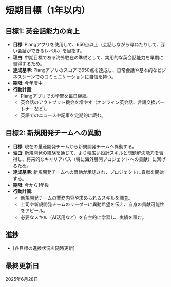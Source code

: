 # 短期目標（1年以内）

## 目標1: 英会話能力の向上
- **目標**: Plangアプリを使用して、650点以上（会話しながら尋ねたりして、深い会話ができるレベル）を目指す。
- **理由**: 中期目標である海外駐在の準備として、実用的な英会話能力を早期に習得するため。
- **達成基準**: Plangアプリのスコアで650点を達成し、日常会話や基本的なビジネスシーンでのコミュニケーションに自信を持つ。
- **期限**: 今年度中
- **行動計画**:
    - Plangアプリでの学習を毎日継続。
    - 英会話のアウトプット機会を増やす（オンライン英会話、言語交換パートナーなど）。
    - 英語でのニュースや記事を定期的に読む。

## 目標2: 新規開発チームへの異動
- **目標**: 現在の量産開発チームから新規開発チームへ異動する。
- **理由**: 新規開発の経験を通じて、より幅広い設計スキルと問題解決能力を習得し、将来的なキャリアパス（特に海外展開プロジェクトへの貢献）に繋げるため。
- **達成基準**: 新規開発チームへの異動が承認され、プロジェクトに貢献を開始する。
- **期限**: 今から1年後
- **行動計画**:
    - 新規開発チームの業務内容や求められるスキルを調査。
    - 上司や新規開発チームのリーダーに異動希望を伝え、自身の貢献可能性をアピール。
    - 必要なスキル（AI活用など）を自主的に学習し、実績を積む。

## 進捗
- [各目標の進捗状況を随時更新]

## 最終更新日
2025年6月28日
